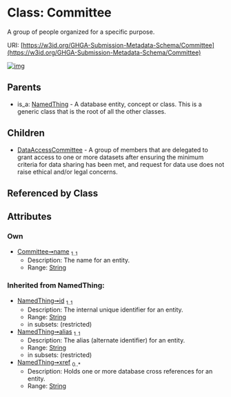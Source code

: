 
# Class: Committee


A group of people organized for a specific purpose.

URI: [https://w3id.org/GHGA-Submission-Metadata-Schema/Committee](https://w3id.org/GHGA-Submission-Metadata-Schema/Committee)


[![img](https://yuml.me/diagram/nofunky;dir:TB/class/[NamedThing],[DataAccessCommittee],[Committee&#124;name:string;id(i):string;alias(i):string;xref(i):string%20*]^-[DataAccessCommittee],[NamedThing]^-[Committee])](https://yuml.me/diagram/nofunky;dir:TB/class/[NamedThing],[DataAccessCommittee],[Committee&#124;name:string;id(i):string;alias(i):string;xref(i):string%20*]^-[DataAccessCommittee],[NamedThing]^-[Committee])

## Parents

 *  is_a: [NamedThing](NamedThing.md) - A database entity, concept or class. This is a generic class that is the root of all the other classes.

## Children

 * [DataAccessCommittee](DataAccessCommittee.md) - A group of members that are delegated to grant access to one or more datasets after ensuring the minimum criteria for data sharing has been met, and request for data use does not raise ethical and/or legal concerns.

## Referenced by Class


## Attributes


### Own

 * [Committee➞name](Committee_name.md)  <sub>1..1</sub>
     * Description: The name for an entity.
     * Range: [String](types/String.md)

### Inherited from NamedThing:

 * [NamedThing➞id](NamedThing_id.md)  <sub>1..1</sub>
     * Description: The internal unique identifier for an entity.
     * Range: [String](types/String.md)
     * in subsets: (restricted)
 * [NamedThing➞alias](NamedThing_alias.md)  <sub>1..1</sub>
     * Description: The alias (alternate identifier) for an entity.
     * Range: [String](types/String.md)
     * in subsets: (restricted)
 * [NamedThing➞xref](NamedThing_xref.md)  <sub>0..\*</sub>
     * Description: Holds one or more database cross references for an entity.
     * Range: [String](types/String.md)
